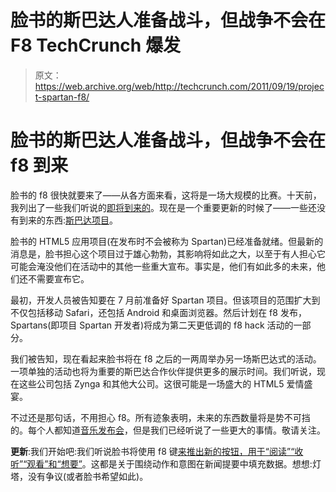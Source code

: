 # 脸书的斯巴达人准备战斗，但战争不会在 F8 TechCrunch 爆发

> 原文：<https://web.archive.org/web/http://techcrunch.com/2011/09/19/project-spartan-f8/>

# 脸书的斯巴达人准备战斗，但战争不会在 f8 到来

脸书的 f8 很快就要来了——从各方面来看，这将是一场大规模的比赛。十天前，我列出了一些我们听说的[即将到来的](https://web.archive.org/web/20230205010838/https://techcrunch.com/2011/09/09/f8-2011/)。现在是一个重要更新的时候了——一些还没有到来的东西:[斯巴达项目](https://web.archive.org/web/20230205010838/https://techcrunch.com/2011/06/15/facebook-project-spartan/)。

脸书的 HTML5 应用项目(在发布时不会被称为 Spartan)已经准备就绪。但最新的消息是，脸书担心这个项目过于雄心勃勃，其影响将如此之大，以至于有人担心它可能会淹没他们在活动中的其他一些重大宣布。事实是，他们有如此多的未来，他们还不需要宣布它。

最初，开发人员被告知要在 7 月前准备好 Spartan 项目。但该项目的范围扩大到不仅包括移动 Safari，还包括 Android 和桌面浏览器。然后计划在 f8 发布，Spartans(即项目 Spartan 开发者)将成为第二天更低调的 f8 hack 活动的一部分。

我们被告知，现在看起来脸书将在 f8 之后的一两周举办另一场斯巴达式的活动。一项单独的活动也将为重要的斯巴达合作伙伴提供更多的展示时间。我们听说，现在这些公司包括 Zynga 和其他大公司。这很可能是一场盛大的 HTML5 爱情盛宴。

不过还是那句话，不用担心 f8。所有迹象表明，未来的东西数量将是势不可挡的。每个人都知道[音乐发布会](https://web.archive.org/web/20230205010838/https://techcrunch.com/2011/09/10/facebook-music-tracks/)，但是我们已经听说了一些更大的事情。敬请关注。

**更新**:我们开始吧:我们听说脸书将使用 f8 键[来推出新的按钮，用于“阅读”“收听”“观看”和“想要”](https://web.archive.org/web/20230205010838/https://techcrunch.com/2011/09/19/facebooks-new-buttons/)。这都是关于围绕动作和意图在新闻提要中填充数据。想想:灯塔，没有争议(或者脸书希望如此)。